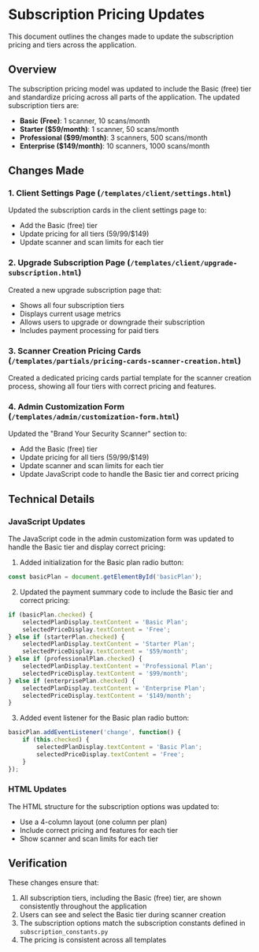 # Subscription Pricing Updates

This document outlines the changes made to update the subscription pricing and tiers across the application.

## Overview

The subscription pricing model was updated to include the Basic (free) tier and standardize pricing across all parts of the application. The updated subscription tiers are:

- **Basic (Free)**: 1 scanner, 10 scans/month
- **Starter ($59/month)**: 1 scanner, 50 scans/month
- **Professional ($99/month)**: 3 scanners, 500 scans/month
- **Enterprise ($149/month)**: 10 scanners, 1000 scans/month

## Changes Made

### 1. Client Settings Page (`/templates/client/settings.html`)

Updated the subscription cards in the client settings page to:
- Add the Basic (free) tier
- Update pricing for all tiers ($59/$99/$149)
- Update scanner and scan limits for each tier

### 2. Upgrade Subscription Page (`/templates/client/upgrade-subscription.html`)

Created a new upgrade subscription page that:
- Shows all four subscription tiers
- Displays current usage metrics
- Allows users to upgrade or downgrade their subscription
- Includes payment processing for paid tiers

### 3. Scanner Creation Pricing Cards (`/templates/partials/pricing-cards-scanner-creation.html`)

Created a dedicated pricing cards partial template for the scanner creation process, showing all four tiers with correct pricing and features.

### 4. Admin Customization Form (`/templates/admin/customization-form.html`)

Updated the "Brand Your Security Scanner" section to:
- Add the Basic (free) tier
- Update pricing for all tiers ($59/$99/$149)
- Update scanner and scan limits for each tier
- Update JavaScript code to handle the Basic tier and correct pricing

## Technical Details

### JavaScript Updates

The JavaScript code in the admin customization form was updated to handle the Basic tier and display correct pricing:

1. Added initialization for the Basic plan radio button:
```javascript
const basicPlan = document.getElementById('basicPlan');
```

2. Updated the payment summary code to include the Basic tier and correct pricing:
```javascript
if (basicPlan.checked) {
    selectedPlanDisplay.textContent = 'Basic Plan';
    selectedPriceDisplay.textContent = 'Free';
} else if (starterPlan.checked) {
    selectedPlanDisplay.textContent = 'Starter Plan';
    selectedPriceDisplay.textContent = '$59/month';
} else if (professionalPlan.checked) {
    selectedPlanDisplay.textContent = 'Professional Plan';
    selectedPriceDisplay.textContent = '$99/month';
} else if (enterprisePlan.checked) {
    selectedPlanDisplay.textContent = 'Enterprise Plan';
    selectedPriceDisplay.textContent = '$149/month';
}
```

3. Added event listener for the Basic plan radio button:
```javascript
basicPlan.addEventListener('change', function() {
    if (this.checked) {
        selectedPlanDisplay.textContent = 'Basic Plan';
        selectedPriceDisplay.textContent = 'Free';
    }
});
```

### HTML Updates

The HTML structure for the subscription options was updated to:
- Use a 4-column layout (one column per plan)
- Include correct pricing and features for each tier
- Show scanner and scan limits for each tier

## Verification

These changes ensure that:
1. All subscription tiers, including the Basic (free) tier, are shown consistently throughout the application
2. Users can see and select the Basic tier during scanner creation
3. The subscription options match the subscription constants defined in `subscription_constants.py`
4. The pricing is consistent across all templates